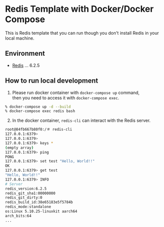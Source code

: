 # Redis Template with Docker/Docker Compose

This is Redis template that you can run though you don't install Redis in your local machine.

## Environment

- [Redis](https://redis.io) ... 6.2.5

## How to run local development

1. Please run docker container with `docker-compose up` command,  
then you need to access it with `docker-compose exec`.

```sh
% docker-compose up -d --build
% docker-compose exec redis bash
```

2. In the docker container, `redis-cli` can interact with the Redis server. 

```sh
root@84fb667b80f0:/＃ redis-cli
127.0.0.1:6379> 
127.0.0.1:6379> 
127.0.0.1:6379> keys *
(empty array)
127.0.0.1:6379> ping
PONG
127.0.0.1:6379> set test "Hello, World!!"
OK
127.0.0.1:6379> get test
"Hello, World!!"
127.0.0.1:6379> INFO
# Server
redis_version:6.2.5
redis_git_sha1:00000000
redis_git_dirty:0
redis_build_id:38e65183e5f5784b
redis_mode:standalone
os:Linux 5.10.25-linuxkit aarch64
arch_bits:64
...
```
